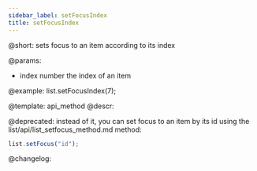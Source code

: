 ```yaml
---
sidebar_label: setFocusIndex
title: setFocusIndex
---          
```


@short: sets focus to an item according to its index


@params:
- index			number		the index of an item



@example:
list.setFocusIndex(7);


@template: api_method
@descr:


@deprecated: instead of it, you can set focus to an item by its id using the list/api/list_setfocus_method.md method:
~~~js
list.setFocus("id");
~~~


@changelog:



